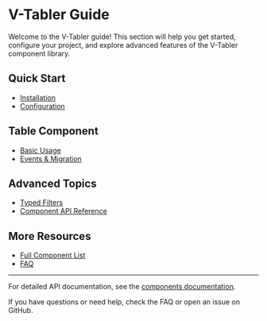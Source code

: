 # V-Tabler Guide

Welcome to the V-Tabler guide! This section will help you get started, configure your project, and explore advanced features of the V-Tabler component library.

## Quick Start

- [Installation](./quick-start.md)
- [Configuration](./configuration.md)

## Table Component

- [Basic Usage](./table-column-alignment-migration.md)
- [Events & Migration](./table-events-migration.md)

## Advanced Topics

- [Typed Filters](./table-column-alignment-migration.md)
- [Component API Reference](../components/index.md)

## More Resources

- [Full Component List](../components/index.md)
- [FAQ](../index.md)

---

For detailed API documentation, see the [components documentation](../components/index.md).

If you have questions or need help, check the FAQ or open an issue on GitHub.
